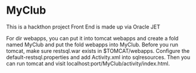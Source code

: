 # MyClub
This is a hackthon project
Front End is made up via Oracle JET

For dir webapps, you can put it into tomcat webapps and create a fold named MyClub and put the fold webapps into MyClub. Before you run tomcat, make sure restsql.war exists in $TOMCAT/webapps. Configure the default-restsql.properties and add Activity.xml into sqlresources. Then you can run tomcat and visit localhost:port/MyClub/activity/index.html.
